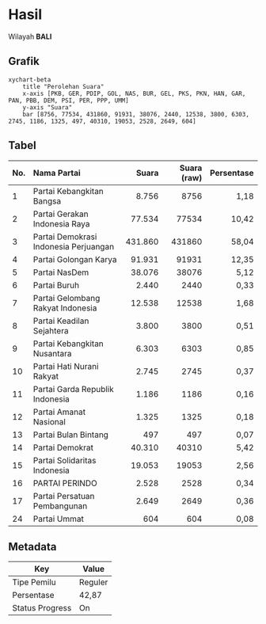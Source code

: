 # Hasil

Wilayah **BALI**

## Grafik

```mermaid
xychart-beta
    title "Perolehan Suara"
    x-axis [PKB, GER, PDIP, GOL, NAS, BUR, GEL, PKS, PKN, HAN, GAR, PAN, PBB, DEM, PSI, PER, PPP, UMM]
    y-axis "Suara"
    bar [8756, 77534, 431860, 91931, 38076, 2440, 12538, 3800, 6303, 2745, 1186, 1325, 497, 40310, 19053, 2528, 2649, 604]
```

## Tabel

| No. | Nama Partai                           | Suara   | Suara (raw) | Persentase |
|:--- |:------------------------------------- | -------:| -----------:| ----------:|
| 1   | Partai Kebangkitan Bangsa             | 8.756   | 8756        | 1,18       |
| 2   | Partai Gerakan Indonesia Raya         | 77.534  | 77534       | 10,42      |
| 3   | Partai Demokrasi Indonesia Perjuangan | 431.860 | 431860      | 58,04      |
| 4   | Partai Golongan Karya                 | 91.931  | 91931       | 12,35      |
| 5   | Partai NasDem                         | 38.076  | 38076       | 5,12       |
| 6   | Partai Buruh                          | 2.440   | 2440        | 0,33       |
| 7   | Partai Gelombang Rakyat Indonesia     | 12.538  | 12538       | 1,68       |
| 8   | Partai Keadilan Sejahtera             | 3.800   | 3800        | 0,51       |
| 9   | Partai Kebangkitan Nusantara          | 6.303   | 6303        | 0,85       |
| 10  | Partai Hati Nurani Rakyat             | 2.745   | 2745        | 0,37       |
| 11  | Partai Garda Republik Indonesia       | 1.186   | 1186        | 0,16       |
| 12  | Partai Amanat Nasional                | 1.325   | 1325        | 0,18       |
| 13  | Partai Bulan Bintang                  | 497     | 497         | 0,07       |
| 14  | Partai Demokrat                       | 40.310  | 40310       | 5,42       |
| 15  | Partai Solidaritas Indonesia          | 19.053  | 19053       | 2,56       |
| 16  | PARTAI PERINDO                        | 2.528   | 2528        | 0,34       |
| 17  | Partai Persatuan Pembangunan          | 2.649   | 2649        | 0,36       |
| 24  | Partai Ummat                          | 604     | 604         | 0,08       |


## Metadata

| Key             | Value   |
| --------------- | ------- |
| Tipe Pemilu     | Reguler |
| Persentase      | 42,87   |
| Status Progress | On      |



